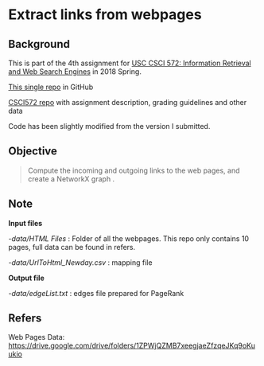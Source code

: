 # Extract links from webpages

## Background

This is part of the 4th assignment for [USC CSCI 572: Information Retrieval and Web Search Engines](http://www-scf.usc.edu/~csci572/) in 2018 Spring.

[This single repo](https://github.com/dazingwill/ExtractUrl) in GitHub

[CSCI572 repo](https://github.com/dazingwill/CSCI572) with assignment description, grading guidelines and other data



Code has been slightly modified from the version I submitted.

## Objective

> Compute the incoming and outgoing links to the web pages, and create a NetworkX graph .

## Note

**Input files**

*-data/HTML Files* : Folder of all the webpages. This repo only contains 10 pages, full data can be found in refers.

*-data/UrlToHtml_Newday.csv* : mapping file

**Output file**

*-data/edgeList.txt* : edges file prepared for PageRank

## Refers

Web Pages Data: https://drive.google.com/drive/folders/1ZPWjQZMB7xeegjaeZfzqeJKq9oKuukio 

